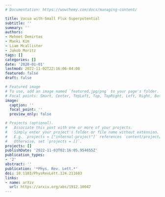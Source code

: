 ```yaml
---
# Documentation: https://wowchemy.com/docs/managing-content/

title: Vacua with Small Flux Superpotential
subtitle: ''
summary: ''
authors:
- Mehmet Demirtas
- Manki Kim
- Liam Mcallister
- Jakob Moritz
tags: []
categories: []
date: '2020-01-01'
lastmod: 2022-11-02T22:16:06-04:00
featured: false
draft: false

# Featured image
# To use, add an image named `featured.jpg/png` to your page's folder.
# Focal points: Smart, Center, TopLeft, Top, TopRight, Left, Right, BottomLeft, Bottom, BottomRight.
image:
  caption: ''
  focal_point: ''
  preview_only: false

# Projects (optional).
#   Associate this post with one or more of your projects.
#   Simply enter your project's folder or file name without extension.
#   E.g. `projects = ["internal-project"]` references `content/project/deep-learning/index.md`.
#   Otherwise, set `projects = []`.
projects: []
publishDate: '2022-11-03T02:16:05.954655Z'
publication_types:
- '2'
abstract: ''
publication: '*Phys. Rev. Lett.*'
doi: 10.1103/PhysRevLett.124.211603
links:
- name: arXiv
  url: https://arxiv.org/abs/1912.10047
---
```

